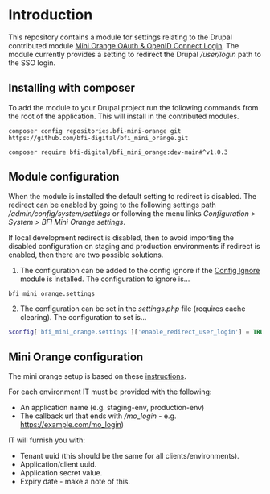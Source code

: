 # Introduction

This repository contains a module for settings relating to the Drupal contributed module [Mini Orange OAuth & OpenID Connect Login](https://www.drupal.org/project/miniorange_oauth_client). The module currently provides a setting to redirect the Drupal */user/login* path to the SSO login.

## Installing with composer

To add the module to your Drupal project run the following commands from the root of the application. This will install in the contributed modules.

```shell
composer config repositories.bfi-mini-orange git https://github.com/bfi-digital/bfi_mini_orange.git
```
```shell
composer require bfi-digital/bfi_mini_orange:dev-main#^v1.0.3
```

## Module configuration
When the module is installed the default setting to redirect is disabled. The redirect can be enabled by going to the following settings path */admin/config/system/settings* or following the menu links *Configuration > System > BFI Mini Orange settings*.

If local development redirect is disabled, then to avoid importing the disabled configuration on staging and production environments if redirect is enabled, then there are two possible solutions.

1. The configuration can be added to the config ignore if the [Config Ignore](https://www.drupal.org/project/config_ignore) module is installed. The configuration to ignore is...
```
bfi_mini_orange.settings
```
2. The configuration can be set in the *settings.php* file (requires cache clearing). The configuration to set is...
```php
$config['bfi_mini_orange.settings']['enable_redirect_user_login'] = TRUE;
```

## Mini Orange configuration

The mini orange setup is based on these [instructions](https://plugins.miniorange.com/setup-guide-to-configure-azure-ad-with-drupal-oauth-client).

For each environment IT must be provided with the following:

* An application name (e.g. staging-env, production-env)
* The callback url that ends with */mo_login* - e.g. https://example.com/mo_login)

IT will furnish you with:

* Tenant uuid (this should be the same for all clients/environments).
* Application/client uuid.
* Application secret value.
* Expiry date - make a note of this.



